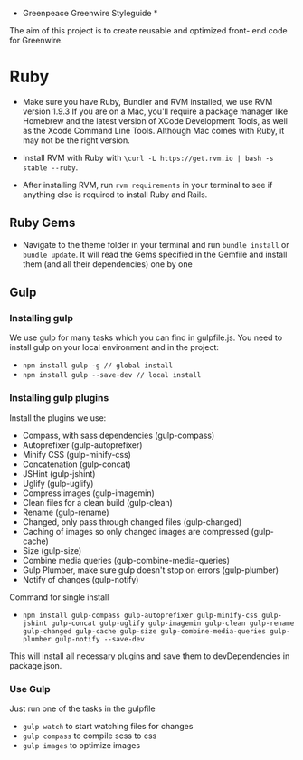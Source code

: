 * Greenpeace Greenwire Styleguide *

The aim of this project is to create reusable and optimized front-
end code for Greenwire.

# Ruby #

* Make sure you have Ruby, Bundler and RVM installed, we use RVM version 1.9.3
If you are on a Mac, you'll require a package manager like Homebrew and the latest version of XCode Development Tools, as well as the Xcode Command Line Tools. Although Mac comes with Ruby, it may not be the right version.
* Install RVM with Ruby with
`\curl -L https://get.rvm.io | bash -s stable --ruby`.

* After installing RVM, run `rvm requirements` in your terminal to see if anything else is required to install Ruby and Rails.

## Ruby Gems ##

* Navigate to the theme folder in your terminal and run `bundle install` or `bundle update`.
It will read the Gems specified in the Gemfile and install them (and all their dependencies) one by one

## Gulp ##

### Installing gulp ###

We use gulp for many tasks which you can find in gulpfile.js. You need to install gulp on your local environment and in the project:

* `npm install gulp -g // global install`
* `npm install gulp --save-dev // local install`

### Installing gulp plugins ###

Install the plugins we use:

* Compass, with sass dependencies (gulp-compass)
* Autoprefixer (gulp-autoprefixer)
* Minify CSS (gulp-minify-css)
* Concatenation (gulp-concat)
* JSHint (gulp-jshint)
* Uglify (gulp-uglify)
* Compress images (gulp-imagemin)
* Clean files for a clean build (gulp-clean)
* Rename (gulp-rename)
* Changed, only pass through changed files (gulp-changed)
* Caching of images so only changed images are compressed (gulp-cache)
* Size (gulp-size)
* Combine media queries (gulp-combine-media-queries)
* Gulp Plumber, make sure gulp doesn't stop on errors (gulp-plumber)
* Notify of changes (gulp-notify)

Command for single install

* `npm install gulp-compass gulp-autoprefixer gulp-minify-css gulp-jshint gulp-concat gulp-uglify gulp-imagemin gulp-clean gulp-rename gulp-changed gulp-cache gulp-size gulp-combine-media-queries gulp-plumber gulp-notify --save-dev`

This will install all necessary plugins and save them to devDependencies in package.json.

### Use Gulp ###

Just run one of the tasks in the gulpfile
 * `gulp watch` to start watching files for changes
 * `gulp compass` to compile scss to css
 * `gulp images` to optimize images


